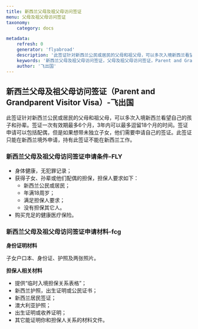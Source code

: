 ```yaml
---
title: 新西兰父母及祖父母访问签证
menu: 父母及祖父母访问签证
taxonomy:
    category: docs

metadata:
    refresh: 0
    generator: 'flyabroad'
    description: '此签证针对新西兰公民或居民的父母和祖父母，可以多次入境新西兰看望自己的孩子和孙辈。签证一次有效期最多6个月，3年内可以最多逗留18个月的时间。签证申请可以包括配偶，但是如果想带未独立子女，他们需要申请自己的签证。此签证只能在新西兰境外申请，持有此签证不能在新西兰工作。'
    keywords: '新西兰父母及祖父母访问签证，父母及祖父母访问签证，Parent and Grandparent Visitor Visa'
    author: '飞出国'
---
```


## 新西兰父母及祖父母访问签证（Parent and Grandparent Visitor Visa）-飞出国

此签证针对新西兰公民或居民的父母和祖父母，可以多次入境新西兰看望自己的孩子和孙辈。签证一次有效期最多6个月，3年内可以最多逗留18个月的时间。签证申请可以包括配偶，但是如果想带未独立子女，他们需要申请自己的签证。此签证只能在新西兰境外申请，持有此签证不能在新西兰工作。

### 新西兰父母及祖父母访问签证申请条件-FLY

* 身体健康，无犯罪记录；
* 获得子女、孙辈或他们配偶的担保，担保人要求如下：
    * 新西兰公民或居民；
    * 年满18周岁；
    * 满足担保人要求；
    * 没有担保其它人。
* 购买充足的健康医疗保险。

### 新西兰父母及祖父母访问签证申请材料-fcg

**身份证明材料**

子女户口本、身份证、护照及两张照片。

**担保人相关材料**

* 提供“临时入境担保关系表格”；
* 新西兰护照，出生证明或公民证书；
* 新西兰居民签证；
* 澳大利亚护照；
* 出生证明或收养证明；
* 其它能证明你和担保人关系的材料文件。





